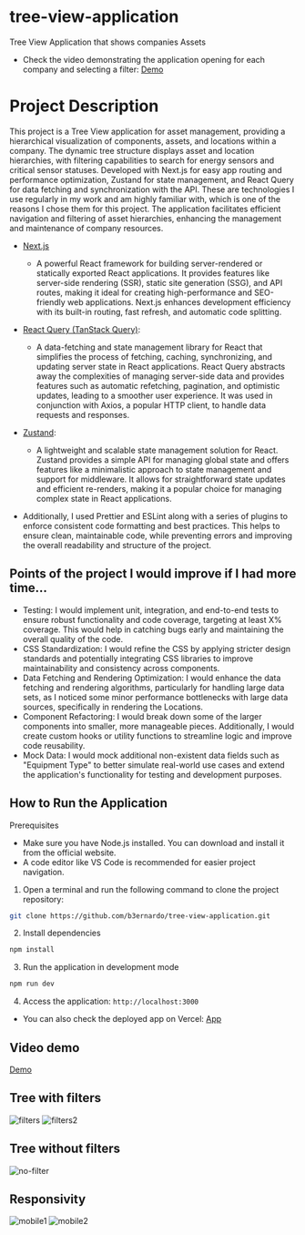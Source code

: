 # tree-view-application
Tree View Application that shows companies Assets
- Check the video demonstrating the application opening for each company and selecting a filter: [Demo](https://youtu.be/oLt02HYkakI)

# Project Description
This project is a Tree View application for asset management, providing a hierarchical visualization of components, assets, and locations within a company. The dynamic tree structure displays asset and location hierarchies, with filtering capabilities to search for energy sensors and critical sensor statuses. Developed with Next.js for easy app routing and performance optimization, Zustand for state management, and React Query for data fetching and synchronization with the API. These are technologies I use regularly in my work and am highly familiar with, which is one of the reasons I chose them for this project. The application facilitates efficient navigation and filtering of asset hierarchies, enhancing the management and maintenance of company resources.

- [Next.js](https://nextjs.org/)
  - A powerful React framework for building server-rendered or statically exported React applications. It provides features like server-side rendering (SSR), static site generation (SSG), and API routes, making it ideal for creating high-performance and SEO-friendly web applications. Next.js enhances development efficiency with its built-in routing, fast refresh, and automatic code splitting.
- [React Query (TanStack Query)](https://tanstack.com/query/v3/):
  - A data-fetching and state management library for React that simplifies the process of fetching, caching, synchronizing, and updating server state in React applications. React Query abstracts away the complexities of managing server-side data and provides features such as automatic refetching, pagination, and optimistic updates, leading to a smoother user experience. It was used in conjunction with Axios, a popular HTTP client, to handle data requests and responses.
- [Zustand](https://zustand-demo.pmnd.rs/):
  - A lightweight and scalable state management solution for React. Zustand provides a simple API for managing global state and offers features like a minimalistic approach to state management and support for middleware. It allows for straightforward state updates and efficient re-renders, making it a popular choice for managing complex state in React applications.

- Additionally, I used Prettier and ESLint along with a series of plugins to enforce consistent code formatting and best practices. This helps to ensure clean, maintainable code, while preventing errors and improving the overall readability and structure of the project.

## Points of the project I would improve if I had more time...
- Testing: I would implement unit, integration, and end-to-end tests to ensure robust functionality and code coverage, targeting at least X% coverage. This would help in catching bugs early and maintaining the overall quality of the code.
- CSS Standardization: I would refine the CSS by applying stricter design standards and potentially integrating CSS libraries to improve maintainability and consistency across components.
- Data Fetching and Rendering Optimization: I would enhance the data fetching and rendering algorithms, particularly for handling large data sets, as I noticed some minor performance bottlenecks with large data sources, specifically in rendering the Locations.
- Component Refactoring: I would break down some of the larger components into smaller, more manageable pieces. Additionally, I would create custom hooks or utility functions to streamline logic and improve code reusability.
- Mock Data: I would mock additional non-existent data fields such as "Equipment Type" to better simulate real-world use cases and extend the application's functionality for testing and development purposes.

## How to Run the Application
Prerequisites
- Make sure you have Node.js installed. You can download and install it from the official website.
- A code editor like VS Code is recommended for easier project navigation.

1) Open a terminal and run the following command to clone the project repository:
```bash
git clone https://github.com/b3ernardo/tree-view-application.git
```
2) Install dependencies
```bash
npm install
```
3) Run the application in development mode
```bash
npm run dev
```
4) Access the application: `http://localhost:3000`
- You can also check the deployed app on Vercel: [App](https://tree-view-application.vercel.app/)

## Video demo
[Demo](https://youtu.be/oLt02HYkakI)

## Tree with filters
![filters](https://github.com/user-attachments/assets/495ff477-4458-4a41-903f-d60811db5cbb)
![filters2](https://github.com/user-attachments/assets/2f42c9e1-2fe9-41fa-b65d-0385a0d95b66)

## Tree without filters
![no-filter](https://github.com/user-attachments/assets/a6d70589-dc70-4fa8-b192-583706ed1aab)

## Responsivity
![mobile1](https://github.com/user-attachments/assets/3ae07db7-208e-49f8-840c-cc23fa09caf9)
![mobile2](https://github.com/user-attachments/assets/b38191be-b2da-44b1-b95b-3963bd8b9b84)
